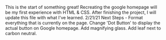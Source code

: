 This is the start of something great!  Recreating the google homepage will be my first experience with HTML & CSS.  After finishing the project, I will update this file with what I've learned. 
2/21/21 Next Steps - Format everything that is currently on the page. Change 'Dot Button' to display the actual button on Google homepage. Add magnifying glass. Add leaf next to carbon neutral.